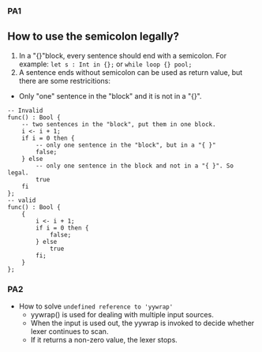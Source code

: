 ### PA1

How to use the semicolon legally?
---
1. In a "{}"block, every sentence should end with a semicolon. For example: `let s : Int in {};` or `while loop {} pool;`
2. A sentence ends without semicolon can be used as return value, but there are some restricitions:
- Only "one" sentence in the "block" and it is not in a "{}".
```cool
-- Invalid
func() : Bool {
	-- two sentences in the "block", put them in one block.
	i <- i + 1;
	if i = 0 then {
		-- only one sentence in the "block", but in a "{ }"
		false;
	} else
		-- only one sentence in the block and not in a "{ }". So legal.
		true
	fi
};
-- valid
func() : Bool {
	{
		i <- i + 1;
		if i = 0 then {
			false;
		} else
			true
		fi;
	}
};

```

### PA2

- How to solve `undefined reference to 'yywrap'`
  - yywrap() is used for dealing with multiple input sources.
  - When the input is used out, the yywrap is invoked to decide whether lexer continues to scan.
  - If it returns a non-zero value, the lexer stops.
